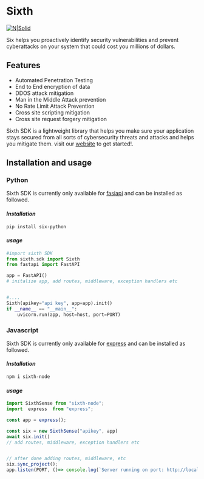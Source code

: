 # **Sixth**


[![N|Solid](https://firebasestorage.googleapis.com/v0/b/test-103bf.appspot.com/o/waves.png?alt=media&token=0fa4c489-d9c9-4a3b-9178-593b2b018613)](https://nodesource.com/products/nsolid)

Six helps you proactively identify security vulnerabilities and prevent cyberattacks on your system that could cost you millions of dollars.



## Features

- Automated Penetration Testing
- End to End encryption of data
- DDOS attack mitigation
- Man in the Middle Attack prevention
- No Rate Limit Attack Prevention
- Cross site scripting mitigation
- Cross site request forgery mitigation

Sixth SDK is a lightweight library that helps you make sure your application stays secured from all sorts of cybersecurity threats and attacks and helps you mitigate them. visit our [website](https://withsix.co) to get started!.

## **Installation and usage**
### Python
Sixth SDK is currently only available for [fasiapi](https://fastapi.tiangolo.com/lo/) and can be installed as followed.

#### _Installation_

```sh
pip install six-python
```

#### _usage_
```python
#import sixth SDK
from sixth.sdk import Sixth
from fastapi import FastAPI

app = FastAPI()
# initalize app, add routes, middleware, exception handlers etc


#....
Sixth(apikey="api key", app=app).init()
if __name__ == "__main__":
    uvicorn.run(app, host=host, port=PORT)

```

### Javascript
Sixth SDK is currently only available for [express](https://expressjs.com/) and can be installed as followed.

#### _Installation_

```sh
npm i sixth-node
```

#### _usage_
```js
import SixthSense from "sixth-node";
import  express  from "express";

const app = express();

const six = new SixthSense("apikey", app)
await six.init()
// add routes, middleware, exception handlers etc


// after done adding routes, middleware, etc
six.sync_project();
app.listen(PORT, ()=> console.log(`Server running on port: http://localhost:${PORT}`))
```

